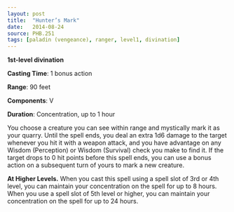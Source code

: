 ```yaml
---
layout: post
title:  "Hunter’s Mark"
date:   2014-08-24
source: PHB.251
tags: [paladin (vengeance), ranger, level1, divination]
---
```


**1st-level divination**

**Casting Time**: 1 bonus action

**Range**: 90 feet

**Components**: V

**Duration**: Concentration, up to 1 hour

You choose a creature you can see within range and mystically mark it as your quarry. Until the spell ends, you deal an extra 1d6 damage to the target whenever you hit it with a weapon attack, and you have advantage on any Wisdom (Perception) or Wisdom (Survival) check you make to find it. If the target drops to 0 hit points before this spell ends, you can use a bonus action on a subsequent turn of yours to mark a new creature.

**At Higher Levels.** When you cast this spell using a spell slot of 3rd or 4th level, you can maintain your concentration on the spell for up to 8 hours. When you use a spell slot of 5th level or higher, you can maintain your concentration on the spell for up to 24 hours.
